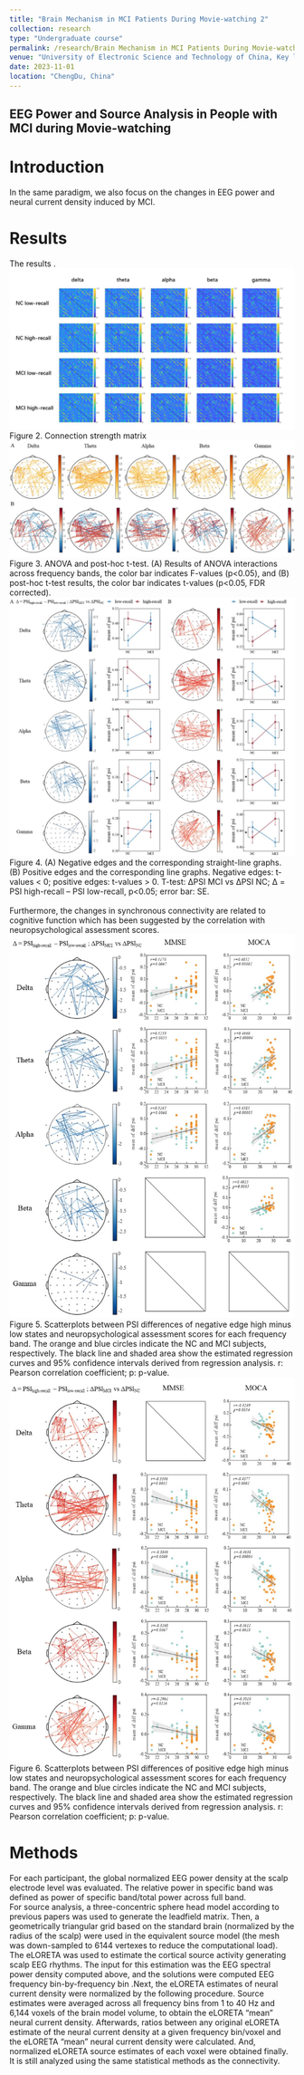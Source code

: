 ```yaml
---
title: "Brain Mechanism in MCI Patients During Movie-watching 2"
collection: research
type: "Undergraduate course"
permalink: /research/Brain Mechanism in MCI Patients During Movie-watching 2
venue: "University of Electronic Science and Technology of China, Key laboratory for Neuroinformation of Ministry of Education"
date: 2023-11-01
location: "ChengDu, China"
---
```


EEG Power and Source Analysis in People with MCI during Movie-watching
------

Introduction
======
In the same paradigm, we also focus on the changes in EEG power and neural current density induced by MCI.

Results
======
The results .
<br>
![Figure 2. Connection strength matrix](/images/single.jpg)
Figure 2. Connection strength matrix
<br>
![Figure 3. ANOVA and post-hoc t-test](/images/fig1.jpg)
Figure 3. ANOVA and post-hoc t-test. (A) Results of ANOVA interactions across frequency bands, the color bar indicates F-values (p<0.05), and (B) post-hoc t-test results, the color bar indicates t-values (p<0.05, FDR corrected).
<br>
![Figure 4. line graph](/images/fig2-v3.jpg)
Figure 4. (A) Negative edges and the corresponding straight-line graphs. (B) Positive edges and the corresponding line graphs. Negative edges: t-values < 0; positive edges: t-values > 0. T-test: ΔPSI MCI vs ΔPSI NC; Δ = PSI high-recall – PSI low-recall, p<0.05; error bar: SE. <br>
<br>
Furthermore, the changes in synchronous connectivity are related to cognitive function which has been suggested by the correlation with neuropsychological assessment scores.
<br>
![Figure 5. Connection strength matrix](/images/fig3-v2.jpg)
Figure 5. Scatterplots between PSI differences of negative edge high minus low states and neuropsychological assessment scores for each frequency band. The orange and blue circles indicate the NC and MCI subjects, respectively. The black line and shaded area show the estimated regression curves and 95% confidence intervals derived from regression analysis. r: Pearson correlation coefficient; p: p-value.
<br>
![Figure 6. Connection strength matrix](/images/fig4-v2.jpg)
Figure 6. Scatterplots between PSI differences of positive edge high minus low states and neuropsychological assessment scores for each frequency band. The orange and blue circles indicate the NC and MCI subjects, respectively. The black line and shaded area show the estimated regression curves and 95% confidence intervals derived from regression analysis. r: Pearson correlation coefficient; p: p-value.

Methods
======
For each participant, the global normalized EEG power density at the scalp electrode level was evaluated. The relative power in specific band was defined as power of specific band/total power across full band. <br>
For source analysis, a three-concentric sphere head model according to previous papers was used to generate the leadfield matrix. Then, a geometrically triangular grid based on the standard brain (normalized by the radius of the scalp) were used in the equivalent source model (the mesh was down-sampled to 6144 vertexes to reduce the computational load). <br>
The eLORETA was used to estimate the cortical source activity generating scalp EEG rhythms. The input for this estimation was the EEG spectral power density computed above, and the solutions were computed EEG frequency bin-by-frequency bin .Next, the eLORETA estimates of neural current density were normalized by the following procedure. Source estimates were averaged across all frequency bins from 1 to 40 Hz and 6,144 voxels of the brain model volume, to obtain the eLORETA “mean” neural current density. Afterwards, ratios between any original eLORETA estimate of the neural current density at a given frequency bin/voxel and the eLORETA “mean” neural current density were calculated. And, normalized eLORETA source estimates of each voxel were obtained finally. <br>
It is still analyzed using the same statistical methods as the connectivity.
